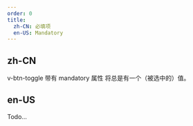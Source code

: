 ```yaml
---
order: 0
title:
  zh-CN: 必填项
  en-US: Mandatory 
---
```


## zh-CN

v-btn-toggle 带有 mandatory 属性 将总是有一个（被选中的）值。

## en-US

Todo...
